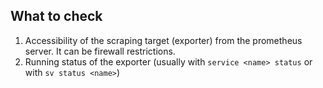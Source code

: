 ## What to check

1. Accessibility of the scraping target (exporter) from the prometheus server. It can be firewall restrictions.
1. Running status of the exporter (usually with `service <name> status` or with `sv status <name>`)
